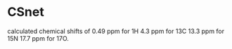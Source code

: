 # CSnet

calculated chemical shifts of
0.49 ppm for 1H
4.3 ppm for 13C
13.3 ppm for 15N
17.7 ppm for 17O.